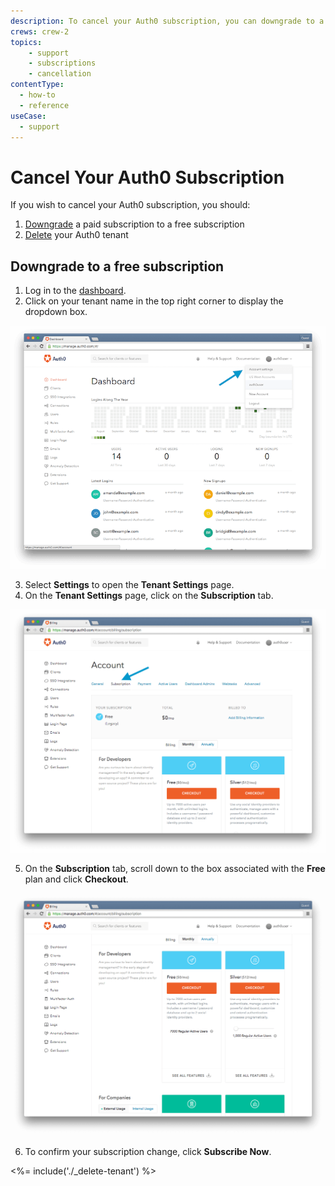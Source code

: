```yaml
---
description: To cancel your Auth0 subscription, you can downgrade to a free subscription or delete your tenant.
crews: crew-2
topics:
    - support
    - subscriptions
    - cancellation
contentType:
  - how-to
  - reference
useCase:
  - support
---
```


# Cancel Your Auth0 Subscription

If you wish to cancel your Auth0 subscription, you should:

1. [Downgrade](#downgrade-a-paid-subscription-to-a-free-subscription) a paid subscription to a free subscription
2. [Delete](#delete-your-auth0-tenant) your Auth0 tenant

## Downgrade to a free subscription

1. Log in to the [dashboard](${manage_url}).
2. Click on your tenant name in the top right corner to display the  dropdown box.

![](/media/articles/subscriptions/dashboard.png)

3. Select **Settings** to open the **Tenant Settings** page.
4. On the **Tenant Settings** page, click on the **Subscription** tab.

![](/media/articles/subscriptions/subscription.png)

5. On the **Subscription** tab, scroll down to the box associated with the **Free** plan and click **Checkout**.

![](/media/articles/subscriptions/free-subscription.png)

6. To confirm your subscription change, click **Subscribe Now**.

<%= include('./_delete-tenant') %>
